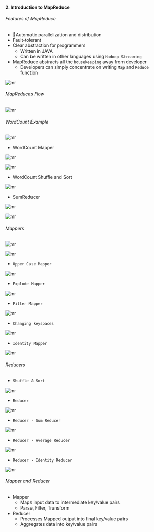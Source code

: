 #### 2. Introduction to MapReduce

###### Features of MapReduce

- Automatic parallelization and distribution
- Fault-tolerant
- Clear abstraction for programmers
	- Written in JAVA
	- Can be written in other languages using ``Hadoop Streaming``
- MapReduce abstracts all the ``housekeeping`` away from developer
	- Developers can simply concentrate on writing ``Map`` and ``Reduce`` function

![mr](images/2/1.png)

###### MapReduces Flow

![mr](images/2/2.png)

###### WordCount Example

![mr](images/2/3.png)

- WordCount Mapper

![mr](images/2/4.png)

![mr](images/2/5.png)

- WordCount Shuffle and Sort

![mr](images/2/6.png)

- SumReducer

![mr](images/2/7.png)

![mr](images/2/8.png)

###### Mappers

![mr](images/2/9.png)

![mr](images/2/10.png)

- ``Upper Case Mapper``

![mr](images/2/11.png)

- ``Explode Mapper``

![mr](images/2/12.png)

- ``Filter Mapper``

![mr](images/2/13.png)

- ``Changing keyspaces``

![mr](images/2/14.png)

- ``Identity Mapper``

![mr](images/2/15.png)

###### Reducers

- ``Shuffle & Sort``

![mr](images/2/16.png)

- ``Reducer``

![mr](images/2/17.png)

- ``Reducer - Sum Reducer``

![mr](images/2/18.png)

- ``Reducer - Average Reducer`` 

![mr](images/2/19.png)

- ``Reducer - Identity Reducer``

![mr](images/2/20.png)

###### Mapper and Reducer

- Mapper
	- Maps input data to intermediate key/value pairs
	- Parse, Filter, Transform
- Reducer
	- Processes Mapped output into final key/value pairs
	- Aggregates data into key/value pairs
             